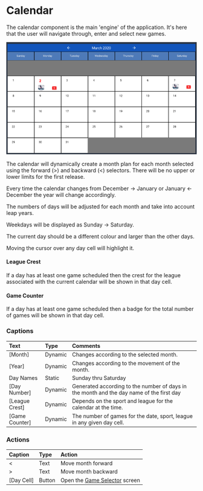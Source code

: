 # Calendar



The calendar component is the main 'engine' of the application. It's here that the user will navigate through, enter and select new games.

![](../../../.gitbook/assets/image.png)

The calendar will dynamically create a month plan for each month selected using the forward \(&gt;\) and backward \(&lt;\) selectors. There will be no upper or lower limits for the first release.

Every time the calendar changes from December -&gt; January or January &lt;- December the year will change accordingly.

The numbers of days will be adjusted for each month and take into account leap years.

Weekdays will be displayed as Sunday -&gt; Saturday.

The current day should be a different colour and larger than the other days.

Moving the cursor over any day cell will highlight it.

#### League Crest

If a day has at least one game scheduled then the crest for the league associated with the current calendar will be shown in that day cell.

#### Game Counter

If a day has at least one game scheduled then a badge for the total number of games will be shown in that day cell.

### **Captions**

| Text | Type | Comments |
| :--- | :--- | :--- |
| \[Month\] | Dynamic | Changes according to the selected month. |
| \[Year\] | Dynamic |  Changes according to the movement of the month. |
| Day Names | Static | Sunday thru Saturday |
| \[Day Number\] | Dynamic | Generated according to the number of days in the month and the day name of the first day |
| \[League Crest\] | Dynamic | Depends on the sport and league for the calendar at the time. |
| \[Game Counter\] | Dynamic | The number of games for the date, sport, league in any given day cell. |

### **Actions**

| Caption | Type | Action |
| :--- | :--- | :--- |
| &lt; | Text | Move month forward |
| &gt; | Text | Move month backward |
| \[Day Cell\] | Button | Open the [Game Selector]() screen |

